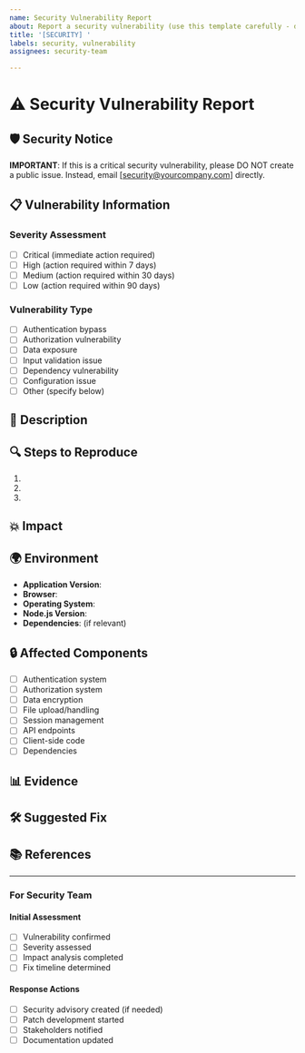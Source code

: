 ```yaml
---
name: Security Vulnerability Report
about: Report a security vulnerability (use this template carefully - do not expose sensitive details publicly)
title: '[SECURITY] '
labels: security, vulnerability
assignees: security-team

---
```


# ⚠️ Security Vulnerability Report

## 🛡️ Security Notice

**IMPORTANT**: If this is a critical security vulnerability, please DO NOT create a public issue. Instead, email [security@yourcompany.com] directly.

## 📋 Vulnerability Information

### Severity Assessment
- [ ] Critical (immediate action required)
- [ ] High (action required within 7 days)
- [ ] Medium (action required within 30 days)
- [ ] Low (action required within 90 days)

### Vulnerability Type
- [ ] Authentication bypass
- [ ] Authorization vulnerability
- [ ] Data exposure
- [ ] Input validation issue
- [ ] Dependency vulnerability
- [ ] Configuration issue
- [ ] Other (specify below)

## 📝 Description

<!-- Provide a clear description of the vulnerability -->

## 🔍 Steps to Reproduce

1. <!-- Step 1 -->
2. <!-- Step 2 -->
3. <!-- Step 3 -->

## 💥 Impact

<!-- Describe the potential impact of this vulnerability -->

## 🌍 Environment

- **Application Version**: 
- **Browser**: 
- **Operating System**: 
- **Node.js Version**: 
- **Dependencies**: (if relevant)

## 🔒 Affected Components

- [ ] Authentication system
- [ ] Authorization system
- [ ] Data encryption
- [ ] File upload/handling
- [ ] Session management
- [ ] API endpoints
- [ ] Client-side code
- [ ] Dependencies

## 📊 Evidence

<!-- Provide screenshots, logs, or other evidence (remove sensitive data) -->

## 🛠️ Suggested Fix

<!-- If you have suggestions for fixing the vulnerability -->

## 📚 References

<!-- Links to CVE, security advisories, or documentation -->

---

### For Security Team

#### Initial Assessment
- [ ] Vulnerability confirmed
- [ ] Severity assessed
- [ ] Impact analysis completed
- [ ] Fix timeline determined

#### Response Actions
- [ ] Security advisory created (if needed)
- [ ] Patch development started
- [ ] Stakeholders notified
- [ ] Documentation updated